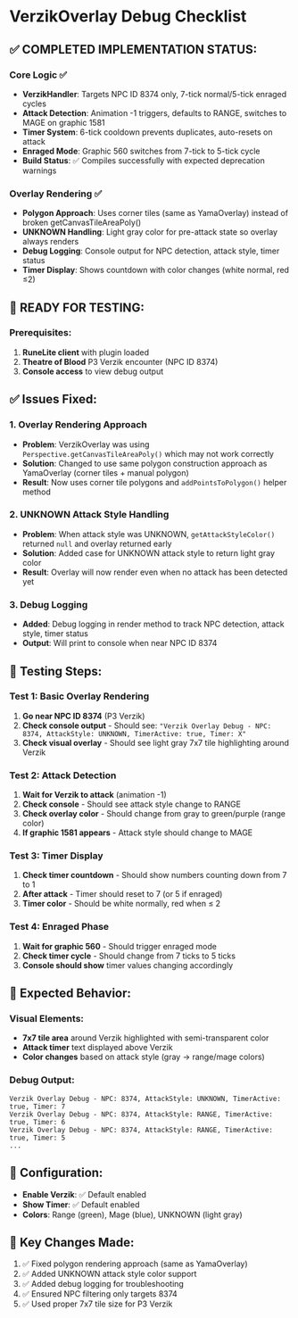 <!-- filepath: /Users/jordanwoodroffe/Documents/Projects/ExtraTools/debug_verzik.md -->
# VerzikOverlay Debug Checklist

## ✅ COMPLETED IMPLEMENTATION STATUS:

### Core Logic ✅
- **VerzikHandler**: Targets NPC ID 8374 only, 7-tick normal/5-tick enraged cycles
- **Attack Detection**: Animation -1 triggers, defaults to RANGE, switches to MAGE on graphic 1581  
- **Timer System**: 6-tick cooldown prevents duplicates, auto-resets on attack
- **Enraged Mode**: Graphic 560 switches from 7-tick to 5-tick cycle
- **Build Status**: ✅ Compiles successfully with expected deprecation warnings

### Overlay Rendering ✅  
- **Polygon Approach**: Uses corner tiles (same as YamaOverlay) instead of broken getCanvasTileAreaPoly()
- **UNKNOWN Handling**: Light gray color for pre-attack state so overlay always renders
- **Debug Logging**: Console output for NPC detection, attack style, timer status
- **Timer Display**: Shows countdown with color changes (white normal, red ≤2)

## 🧪 READY FOR TESTING:

### Prerequisites:
1. **RuneLite client** with plugin loaded
2. **Theatre of Blood** P3 Verzik encounter (NPC ID 8374)
3. **Console access** to view debug output

## ✅ Issues Fixed:

### 1. Overlay Rendering Approach
- **Problem**: VerzikOverlay was using `Perspective.getCanvasTileAreaPoly()` which may not work correctly
- **Solution**: Changed to use same polygon construction approach as YamaOverlay (corner tiles + manual polygon)
- **Result**: Now uses corner tile polygons and `addPointsToPolygon()` helper method

### 2. UNKNOWN Attack Style Handling  
- **Problem**: When attack style was UNKNOWN, `getAttackStyleColor()` returned `null` and overlay returned early
- **Solution**: Added case for UNKNOWN attack style to return light gray color
- **Result**: Overlay will now render even when no attack has been detected yet

### 3. Debug Logging
- **Added**: Debug logging in render method to track NPC detection, attack style, timer status
- **Output**: Will print to console when near NPC ID 8374

## 🧪 Testing Steps:

### Test 1: Basic Overlay Rendering
1. **Go near NPC ID 8374** (P3 Verzik)
2. **Check console output** - Should see: `"Verzik Overlay Debug - NPC: 8374, AttackStyle: UNKNOWN, TimerActive: true, Timer: X"`
3. **Check visual overlay** - Should see light gray 7x7 tile highlighting around Verzik

### Test 2: Attack Detection
1. **Wait for Verzik to attack** (animation -1)
2. **Check console** - Should see attack style change to RANGE
3. **Check overlay color** - Should change from gray to green/purple (range color)
4. **If graphic 1581 appears** - Attack style should change to MAGE

### Test 3: Timer Display
1. **Check timer countdown** - Should show numbers counting down from 7 to 1
2. **After attack** - Timer should reset to 7 (or 5 if enraged)
3. **Timer color** - Should be white normally, red when ≤ 2

### Test 4: Enraged Phase
1. **Wait for graphic 560** - Should trigger enraged mode
2. **Check timer cycle** - Should change from 7 ticks to 5 ticks
3. **Console should show** timer values changing accordingly

## 🎯 Expected Behavior:

### Visual Elements:
- **7x7 tile area** around Verzik highlighted with semi-transparent color
- **Attack timer** text displayed above Verzik
- **Color changes** based on attack style (gray → range/mage colors)

### Debug Output:
```
Verzik Overlay Debug - NPC: 8374, AttackStyle: UNKNOWN, TimerActive: true, Timer: 7
Verzik Overlay Debug - NPC: 8374, AttackStyle: RANGE, TimerActive: true, Timer: 6
Verzik Overlay Debug - NPC: 8374, AttackStyle: RANGE, TimerActive: true, Timer: 5
...
```

## 🔧 Configuration:
- **Enable Verzik**: ✅ Default enabled
- **Show Timer**: ✅ Default enabled  
- **Colors**: Range (green), Mage (blue), UNKNOWN (light gray)

## 📝 Key Changes Made:

1. ✅ Fixed polygon rendering approach (same as YamaOverlay)
2. ✅ Added UNKNOWN attack style color support
3. ✅ Added debug logging for troubleshooting
4. ✅ Ensured NPC filtering only targets 8374
5. ✅ Used proper 7x7 tile size for P3 Verzik
